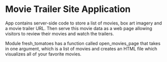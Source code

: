# Movie Trailer Site Application
App contains server-side code to store a list of movies, box art imagery and a movie trailer URL. 
Then serve this movie data as a web page allowing visitors to review their movies and watch the trailers.

Module fresh_tomatoes has a function called open_movies_page that takes in one argument, which is a list of movies 
and creates an HTML file which visualizes all of your favorite movies.